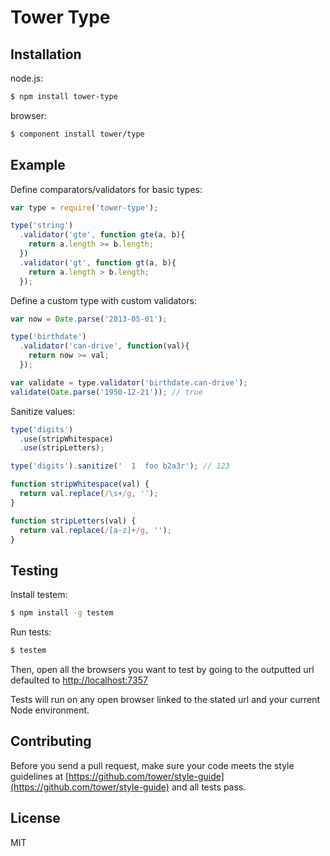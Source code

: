 # Tower Type

## Installation

node.js:

```bash
$ npm install tower-type
```

browser:

```bash
$ component install tower/type
```

## Example

Define comparators/validators for basic types:

```js
var type = require('tower-type');

type('string')
  .validator('gte', function gte(a, b){
    return a.length >= b.length;
  })
  .validator('gt', function gt(a, b){
    return a.length > b.length;
  });
```

Define a custom type with custom validators:

```js
var now = Date.parse('2013-05-01');

type('birthdate')
  .validator('can-drive', function(val){
    return now >= val;
  });

var validate = type.validator('birthdate.can-drive');
validate(Date.parse('1950-12-21')); // true
```

Sanitize values:

```js
type('digits')
  .use(stripWhitespace)
  .use(stripLetters);

type('digits').sanitize('  1  foo b2a3r'); // 123

function stripWhitespace(val) {
  return val.replace(/\s+/g, '');
}

function stripLetters(val) {
  return val.replace(/[a-z]+/g, '');
}
```

## Testing

Install testem:

```bash
$ npm install -g testem
```

Run tests:

```bash
$ testem
```

Then, open all the browsers you want to test by going to the outputted url defaulted to [http://localhost:7357](http://localhost:7357)

Tests will run on any open browser linked to the stated url and your current Node environment.

## Contributing

Before you send a pull request, make sure your code meets the style guidelines at [https://github.com/tower/style-guide](https://github.com/tower/style-guide) and all tests pass.

## License

MIT